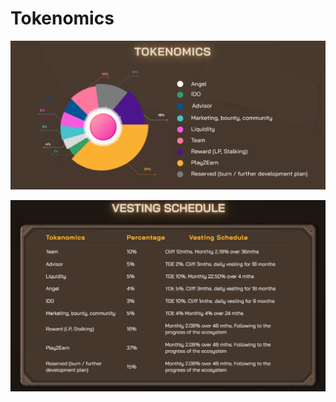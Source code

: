 # Tokenomics

![](<../.gitbook/assets/Screenshot 2022-07-21 152917.png>)

![](../.gitbook/assets/vestingnew.png)
